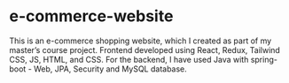 # e-commerce-website
This is an e-commerce shopping website, which I created as part of my master’s course project. Frontend developed using React, Redux, Tailwind CSS, JS, HTML, and CSS. For the backend, I have used Java with spring-boot - Web, JPA, Security and MySQL database.
